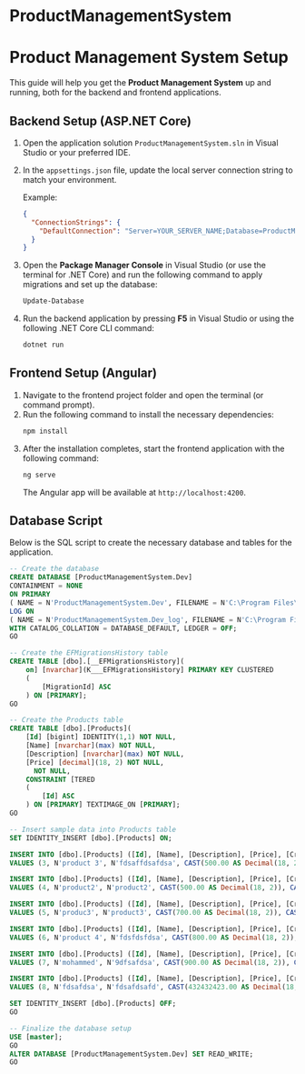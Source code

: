 # ProductManagementSystem

# Product Management System Setup

This guide will help you get the **Product Management System** up and running, both for the backend and frontend applications.

## Backend Setup (ASP.NET Core)

1. Open the application solution `ProductManagementSystem.sln` in Visual Studio or your preferred IDE.
2. In the `appsettings.json` file, update the local server connection string to match your environment.

    Example:
    ```json
    {
      "ConnectionStrings": {
        "DefaultConnection": "Server=YOUR_SERVER_NAME;Database=ProductManagementSystem.Dev;Trusted_Connection=True;"
      }
    }
    ```
3. Open the **Package Manager Console** in Visual Studio (or use the terminal for .NET Core) and run the following command to apply migrations and set up the database:
    ```bash
    Update-Database
    ```
4. Run the backend application by pressing **F5** in Visual Studio or using the following .NET Core CLI command:
    ```bash
    dotnet run
    ```

## Frontend Setup (Angular)

1. Navigate to the frontend project folder and open the terminal (or command prompt).
2. Run the following command to install the necessary dependencies:
    ```bash
    npm install
    ```
3. After the installation completes, start the frontend application with the following command:
    ```bash
    ng serve
    ```
    The Angular app will be available at `http://localhost:4200`.

## Database Script

Below is the SQL script to create the necessary database and tables for the application.

```sql
-- Create the database
CREATE DATABASE [ProductManagementSystem.Dev]
CONTAINMENT = NONE
ON PRIMARY 
( NAME = N'ProductManagementSystem.Dev', FILENAME = N'C:\Program Files\Microsoft SQL Server\MSSQL16.SQLEXPRESS\MSSQL\DATA\ProductManagementSystem.Dev.mdf', SIZE = 8192KB, MAXSIZE = UNLIMITED, FILEGROWTH = 65536KB )
LOG ON 
( NAME = N'ProductManagementSystem.Dev_log', FILENAME = N'C:\Program Files\Microsoft SQL Server\MSSQL16.SQLEXPRESS\MSSQL\DATA\ProductManagementSystem.Dev_log.ldf', SIZE = 8192KB, MAXSIZE = 2048GB, FILEGROWTH = 65536KB )
WITH CATALOG_COLLATION = DATABASE_DEFAULT, LEDGER = OFF;
GO

-- Create the EFMigrationsHistory table
CREATE TABLE [dbo].[__EFMigrationsHistory](
    on] [nvarchar](K___EFMigrationsHistory] PRIMARY KEY CLUSTERED 
    (
        [MigrationId] ASC
    ) ON [PRIMARY];
GO

-- Create the Products table
CREATE TABLE [dbo].[Products](
    [Id] [bigint] IDENTITY(1,1) NOT NULL,
    [Name] [nvarchar](max) NOT NULL,
    [Description] [nvarchar](max) NOT NULL,
    [Price] [decimal](18, 2) NOT NULL,
      NOT NULL,
    CONSTRAINT [TERED 
    (
        [Id] ASC
    ) ON [PRIMARY] TEXTIMAGE_ON [PRIMARY];
GO

-- Insert sample data into Products table
SET IDENTITY_INSERT [dbo].[Products] ON;

INSERT INTO [dbo].[Products] ([Id], [Name], [Description], [Price], [CreationDate]) 
VALUES (3, N'product 3', N'fdsaffdsafdsa', CAST(500.00 AS Decimal(18, 2)), CAST(N'2025-01-01T19:13:25.1662306' AS DateTime2));

INSERT INTO [dbo].[Products] ([Id], [Name], [Description], [Price], [CreationDate]) 
VALUES (4, N'product2', N'product2', CAST(500.00 AS Decimal(18, 2)), CAST(N'2025-01-01T19:27:57.3874048' AS DateTime2));

INSERT INTO [dbo].[Products] ([Id], [Name], [Description], [Price], [CreationDate]) 
VALUES (5, N'produc3', N'product3', CAST(700.00 AS Decimal(18, 2)), CAST(N'2025-01-01T19:28:05.6509832' AS DateTime2));

INSERT INTO [dbo].[Products] ([Id], [Name], [Description], [Price], [CreationDate]) 
VALUES (6, N'product 4', N'fdsfdsfdsa', CAST(800.00 AS Decimal(18, 2)), CAST(N'2025-01-01T19:28:16.6685644' AS DateTime2));

INSERT INTO [dbo].[Products] ([Id], [Name], [Description], [Price], [CreationDate]) 
VALUES (7, N'mohammed', N'9dfsafdsa', CAST(900.00 AS Decimal(18, 2)), CAST(N'2025-01-01T19:28:26.7941270' AS DateTime2));

INSERT INTO [dbo].[Products] ([Id], [Name], [Description], [Price], [CreationDate]) 
VALUES (8, N'fdsafdsa', N'fdsafdsafd', CAST(432432423.00 AS Decimal(18, 2)), CAST(N'2025-01-01T21:48:40.3401166' AS DateTime2));

SET IDENTITY_INSERT [dbo].[Products] OFF;
GO

-- Finalize the database setup
USE [master];
GO
ALTER DATABASE [ProductManagementSystem.Dev] SET READ_WRITE;
GO
